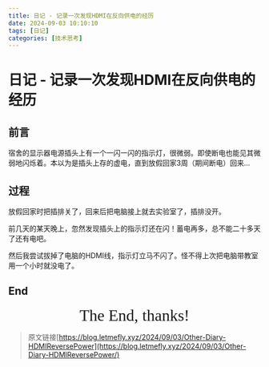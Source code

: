 ```yaml
---
title: 日记 - 记录一次发现HDMI在反向供电的经历
date: 2024-09-03 10:10:10
tags: [日记]
categories: [技术思考]
---
```


# 日记 - 记录一次发现HDMI在反向供电的经历

## 前言

宿舍的显示器电源插头上有一个一闪一闪的指示灯，很微弱。即使断电也能见其微弱地闪烁着。本以为是插头上存的虚电，直到放假回家3周（期间断电）回来...

## 过程

放假回家时把插排关了，回来后把电脑接上就去实验室了，插排没开。

前几天的某天晚上，忽然发现插头上的指示灯还在闪！蓄电再多，总不能二十多天了还有电吧。

然后我尝试拔掉了电脑的HDMI线，指示灯立马不闪了。怪不得上次把电脑带教室用一个小时就没电了。

## End

<center><font size="6px" face="Ink Free">The End, thanks!</font></center>

> 原文链接[https://blog.letmefly.xyz/2024/09/03/Other-Diary-HDMIReversePower](https://blog.letmefly.xyz/2024/09/03/Other-Diary-HDMIReversePower/)
